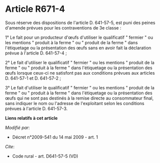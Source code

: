 # Article R671-4

Sous réserve des dispositions de l'article D. 641-57-5, est puni des peines d'amende prévues pour les contraventions de 3e
classe : 

1° Le fait pour un producteur d'œufs d'utiliser le qualificatif " fermier " ou les mentions " produit à la ferme " ou "
produit de la ferme " dans l'étiquetage ou la présentation des œufs sans en avoir fait la déclaration prévue à l'article D.
641-57-4 ; 

2° Le fait d'utiliser le qualificatif " fermier " ou les mentions " produit de la ferme " ou " produit à la ferme " dans
l'étiquetage ou la présentation des œufs lorsque ceux-ci ne satisfont pas aux conditions prévues aux articles D. 641-57-1 et
D. 641-57-2 ; 

3° Le fait d'utiliser le qualificatif " fermier " ou les mentions " produit de la ferme " ou " produit à la ferme " dans
l'étiquetage ou la présentation des œufs qui ne sont pas destinés à la remise directe au consommateur final, sans indiquer le
nom ou l'adresse de l'exploitant selon les conditions prévues à l'article D. 641-57-3.

**Liens relatifs à cet article**

_Modifié par_:

  - Décret n°2009-541 du 14 mai 2009 - art. 1

_Cite_:

  - Code rural - art. D641-57-5 (VD)
